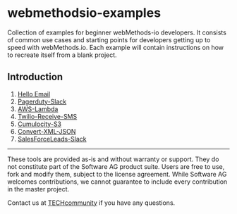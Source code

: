 # webmethodsio-examples
Collection of examples for beginner webMethods-io developers. It consists of common use cases and starting points for developers getting up to speed with webMethods.io. Each example will contain instructions on how to recreate itself from a blank project. 

## Introduction

1. [Hello Email](https://github.com/SoftwareAG/webmethodsio-examples/blob/master/hello-email)
2. [Pagerduty-Slack](https://github.com/SoftwareAG/webmethodsio-examples/tree/master/pager-slack)
3. [AWS-Lambda](https://github.com/SoftwareAG/webmethodsio-examples/tree/master/aws-lamda)
4. [Twilio-Receive-SMS](https://github.com/SoftwareAG/webmethodsio-examples/tree/master/twilio-receive-sms)
5. [Cumulocity-S3](https://github.com/SoftwareAG/webmethodsio-examples/tree/master/cumulocity-s3)
6. [Convert-XML-JSON](https://github.com/SoftwareAG/webmethodsio-examples/tree/master/convertdata-xml-json)
7. [SalesForceLeads-Slack](https://github.com/SoftwareAG/webmethodsio-examples/tree/master/salesforceleads-slack)
______________________
These tools are provided as-is and without warranty or support. They do not constitute part of the Software AG product suite. Users are free to use, fork and modify them, subject to the license agreement. While Software AG welcomes contributions, we cannot guarantee to include every contribution in the master project.	

Contact us at [TECHcommunity](mailto:technologycommunity@softwareag.com?subject=Github/SoftwareAG) if you have any questions.
